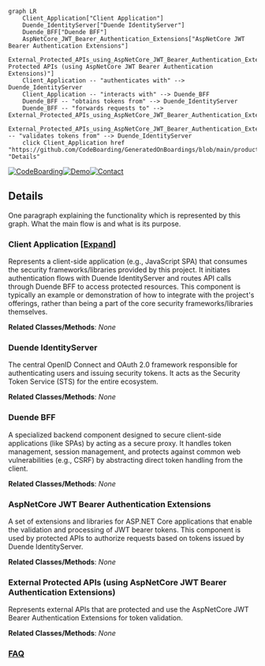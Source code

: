 ```mermaid
graph LR
    Client_Application["Client Application"]
    Duende_IdentityServer["Duende IdentityServer"]
    Duende_BFF["Duende BFF"]
    AspNetCore_JWT_Bearer_Authentication_Extensions["AspNetCore JWT Bearer Authentication Extensions"]
    External_Protected_APIs_using_AspNetCore_JWT_Bearer_Authentication_Extensions_["External Protected APIs (using AspNetCore JWT Bearer Authentication Extensions)"]
    Client_Application -- "authenticates with" --> Duende_IdentityServer
    Client_Application -- "interacts with" --> Duende_BFF
    Duende_BFF -- "obtains tokens from" --> Duende_IdentityServer
    Duende_BFF -- "forwards requests to" --> External_Protected_APIs_using_AspNetCore_JWT_Bearer_Authentication_Extensions_
    External_Protected_APIs_using_AspNetCore_JWT_Bearer_Authentication_Extensions_ -- "validates tokens from" --> Duende_IdentityServer
    click Client_Application href "https://github.com/CodeBoarding/GeneratedOnBoardings/blob/main/products/Client_Application.md" "Details"
```

[![CodeBoarding](https://img.shields.io/badge/Generated%20by-CodeBoarding-9cf?style=flat-square)](https://github.com/CodeBoarding/GeneratedOnBoardings)[![Demo](https://img.shields.io/badge/Try%20our-Demo-blue?style=flat-square)](https://www.codeboarding.org/demo)[![Contact](https://img.shields.io/badge/Contact%20us%20-%20contact@codeboarding.org-lightgrey?style=flat-square)](mailto:contact@codeboarding.org)

## Details

One paragraph explaining the functionality which is represented by this graph. What the main flow is and what is its purpose.

### Client Application [[Expand]](./Client_Application.md)
Represents a client-side application (e.g., JavaScript SPA) that consumes the security frameworks/libraries provided by this project. It initiates authentication flows with Duende IdentityServer and routes API calls through Duende BFF to access protected resources. This component is typically an example or demonstration of how to integrate with the project's offerings, rather than being a part of the core security frameworks/libraries themselves.


**Related Classes/Methods**: _None_

### Duende IdentityServer
The central OpenID Connect and OAuth 2.0 framework responsible for authenticating users and issuing security tokens. It acts as the Security Token Service (STS) for the entire ecosystem.


**Related Classes/Methods**: _None_

### Duende BFF
A specialized backend component designed to secure client-side applications (like SPAs) by acting as a secure proxy. It handles token management, session management, and protects against common web vulnerabilities (e.g., CSRF) by abstracting direct token handling from the client.


**Related Classes/Methods**: _None_

### AspNetCore JWT Bearer Authentication Extensions
A set of extensions and libraries for ASP.NET Core applications that enable the validation and processing of JWT bearer tokens. This component is used by protected APIs to authorize requests based on tokens issued by Duende IdentityServer.


**Related Classes/Methods**: _None_

### External Protected APIs (using AspNetCore JWT Bearer Authentication Extensions)
Represents external APIs that are protected and use the AspNetCore JWT Bearer Authentication Extensions for token validation.


**Related Classes/Methods**: _None_



### [FAQ](https://github.com/CodeBoarding/GeneratedOnBoardings/tree/main?tab=readme-ov-file#faq)